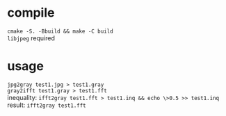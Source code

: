 # compile
`cmake -S. -Bbuild && make -C build`\
`libjpeg` required
# usage
`jpg2gray test1.jpg > test1.gray`\
`gray2ifft test1.gray > test1.fft`\
inequality: `ifft2gray test1.fft > test1.inq && echo \>0.5 >> test1.inq`\
result: `ifft2gray test1.fft`
